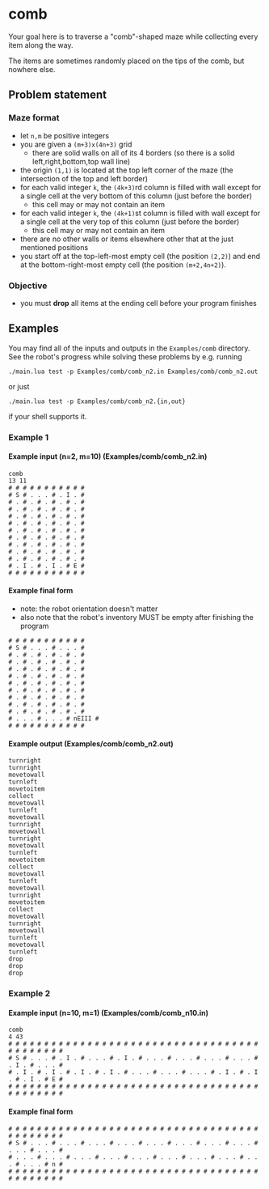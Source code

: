 # comb

Your goal here is to traverse a "comb"-shaped maze while collecting every item along the way.

The items are sometimes randomly placed on the tips of the comb, but nowhere else.


## Problem statement
### Maze format
- let `n,m` be positive integers
- you are given a `(m+3)x(4n+3)` grid
  - there are solid walls on all of its 4 borders (so there is a solid left,right,bottom,top wall line)
- the origin `(1,1)` is located at the top left corner of the maze (the intersection of the top and left border)
- for each valid integer `k`, the `(4k+3)`rd column is filled with wall except for a single cell at the very bottom of this column (just before the border)
  - this cell may or may not contain an item
- for each valid integer `k`, the `(4k+1)`st column is filled with wall except for a single cell at the very top of this column (just before the border)
  - this cell may or may not contain an item
- there are no other walls or items elsewhere other that at the just mentioned positions
- you start off at the top-left-most empty cell (the position `(2,2)`) and end at the bottom-right-most empty cell (the position `(m+2,4n+2)`).
### Objective
- you must **drop** all items at the ending cell before your program finishes
## Examples
You may find all of the inputs and outputs in the `Examples/comb` directory.
See the robot's progress while solving these problems by e.g. running
```
./main.lua test -p Examples/comb/comb_n2.in Examples/comb/comb_n2.out
```
or just
```
./main.lua test -p Examples/comb/comb_n2.{in,out}
```
if your shell supports it.
### Example 1
#### Example input (n=2, m=10) (Examples/comb/comb_n2.in)
```
comb
13 11
# # # # # # # # # # #
# S # . . . # . I . #
# . # . # . # . # . #
# . # . # . # . # . #
# . # . # . # . # . #
# . # . # . # . # . #
# . # . # . # . # . #
# . # . # . # . # . #
# . # . # . # . # . #
# . # . # . # . # . #
# . # . # . # . # . #
# . I . # . I . # E #
# # # # # # # # # # #
```
#### Example final form
- note: the robot orientation doesn't matter
- also note that the robot's inventory MUST be empty after finishing the program
```
# # # # # # # # # # #
# S # . . . # . . . #
# . # . # . # . # . #
# . # . # . # . # . #
# . # . # . # . # . #
# . # . # . # . # . #
# . # . # . # . # . #
# . # . # . # . # . #
# . # . # . # . # . #
# . # . # . # . # . #
# . # . # . # . # . #
# . . . # . . . # nEIII #
# # # # # # # # # # #
```
#### Example output (Examples/comb/comb_n2.out)
```
turnright
turnright
movetowall
turnleft
movetoitem
collect
movetowall
turnleft
movetowall
turnright
movetowall
turnright
movetowall
turnleft
movetoitem
collect
movetowall
turnleft
movetowall
turnright
movetoitem
collect
movetowall
turnright
movetowall
turnleft
movetowall
turnleft
drop
drop
drop
```
### Example 2
#### Example input (n=10, m=1) (Examples/comb/comb_n10.in)
```
comb
4 43
# # # # # # # # # # # # # # # # # # # # # # # # # # # # # # # # # # # # # # # # # # #
# S # . . . # . I . # . . . # . I . # . . . # . . . # . . . # . . . # . I . # . . . #
# . I . # . I . # . I . # . I . # . . . # . . . # . . . # . I . # . I . # . I . # E #
# # # # # # # # # # # # # # # # # # # # # # # # # # # # # # # # # # # # # # # # # # #
```
#### Example final form

```
# # # # # # # # # # # # # # # # # # # # # # # # # # # # # # # # # # # # # # # # # # #
# S # . . . # . . . # . . . # . . . # . . . # . . . # . . . # . . . # . . . # . . . #
# . . . # . . . # . . . # . . . # . . . # . . . # . . . # . . . # . . . # . . . # n #
# # # # # # # # # # # # # # # # # # # # # # # # # # # # # # # # # # # # # # # # # # #
```

